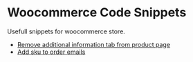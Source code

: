 # Woocommerce Code Snippets
Usefull snippets for woocommerce store.

* [Remove additional information tab from product page](https://gist.github.com/plxrisa/272602d7766d28e08e6c35b027900282)
* [Add sku to order emails](https://gist.github.com/plxrisa/9446937ef6521ae287e21a1d17d3f656/edit)
